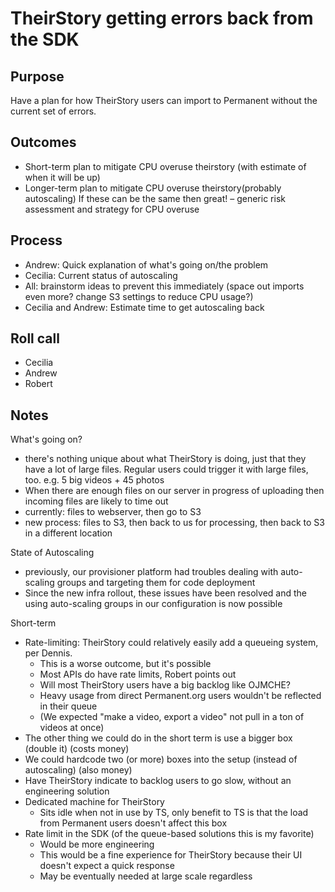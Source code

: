 # TheirStory getting errors back from the SDK

## Purpose
Have a plan for how TheirStory users can import to Permanent without the current set of errors.

## Outcomes
- Short-term plan to mitigate CPU overuse theirstory (with estimate of when it will be up)
- Longer-term plan to mitigate CPU overuse theirstory(probably autoscaling)
If these can be the same then great!
– generic risk assessment and strategy for CPU overuse

## Process

- Andrew: Quick explanation of what's going on/the problem
- Cecilia: Current status of autoscaling
- All: brainstorm ideas to prevent this immediately (space out imports even more? change S3 settings to reduce CPU usage?)
- Cecilia and Andrew: Estimate time to get autoscaling back

## Roll call
- Cecilia
- Andrew
- Robert

## Notes

What's going on?
- there's nothing unique about what TheirStory is doing, just that they have  a lot of large files.  Regular users could trigger it with large files, too.  e.g. 5 big videos + 45 photos
- When there are enough files on our server in progress of uploading then incoming files are likely to time out
- currently: files to webserver, then go to S3
- new process: files to S3, then back to us for processing, then back to S3 in a different location

State of Autoscaling
- previously, our provisioner platform had troubles dealing with auto-scaling groups and targeting them for code deployment
- Since the new infra rollout, these issues have been resolved and the using auto-scaling groups in our configuration is now possible

Short-term
- Rate-limiting: TheirStory could relatively easily add a queueing system, per Dennis.
  - This is a worse outcome, but it's possible
  - Most APIs do have rate limits, Robert points out
  - Will most TheirStory users have a big backlog like OJMCHE?
  - Heavy usage from direct Permanent.org users wouldn't be reflected in their queue
  - (We expected "make a video, export a video" not pull in a ton of videos at once)
- The other thing we could do in the short term is use a bigger box (double it) (costs money)
- We could hardcode two (or more) boxes into the setup (instead of autoscaling) (also money)
- Have TheirStory indicate to backlog users to go slow, without an engineering solution
- Dedicated machine for TheirStory
	- Sits idle when not in use by TS, only benefit to TS is that the load from Permanent users doesn't affect this box
- Rate limit in the SDK (of the queue-based solutions this is my favorite)
  - Would be more engineering
  - This would be a fine experience for TheirStory because their UI doesn't expect a quick response
  - May be eventually needed at large scale regardless
